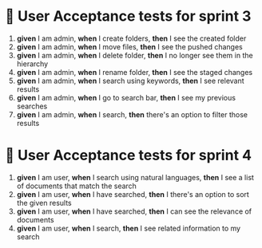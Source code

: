 # 🔎 User Acceptance tests for sprint 3

1. __given__ I am admin, __when__ I create folders, __then__ I see the created folder
2. __given__ I am admin, __when__ I move files, __then__ I see the pushed changes
3. __given__ I am admin, __when__ I delete folder, __then__ I no longer see them in the hierarchy
4. __given__ I am admin, __when__ I rename folder, __then__ I see the staged changes
5. __given__ I am admin, __when__ I search using keywords, __then__ I see relevant results
6. __given__ I am admin, __when__ I go to search bar, __then__ I see my previous searches
7. __given__ I am admin, __when__ I search, __then__ there's an option to filter those results

# 🔎 User Acceptance tests for sprint 4

1. __given__ I am user, __when__ I search using natural languages, __then__ I see a list of documents that match the search
2. __given__ I am user, __when__ I have searched, __then__ I there's an option to sort the given results
3. __given__ I am user, __when__ I have searched, __then__ I can see the relevance of documents
4. __given__ I am user, __when__ I search, __then__ I see related information to my search